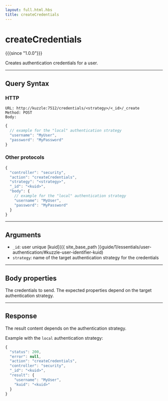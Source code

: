```yaml
---
layout: full.html.hbs
title: createCredentials
---
```


# createCredentials

{{{since "1.0.0"}}}

Creates authentication credentials for a user.

---

## Query Syntax

### HTTP

```http
URL: http://kuzzle:7512/credentials/<strategy>/<_id>/_create
Method: POST  
Body:
```

```js
{
  // example for the "local" authentication strategy
  "username": "MyUser",
  "password": "MyPassword"
}
```

### Other protocols

```js
{
  "controller": "security",
  "action": "createCredentials",
  "strategy": "<strategy>",
  "_id": "<kuid>",
  "body": {
    // example for the "local" authentication strategy
    "username": "MyUser",
    "password": "MyPassword"
  }
}
```

---

## Arguments

* `_id`: user unique [kuid]({{ site_base_path }}guide/1/essentials/user-authentication/#kuzzle-user-identifier-kuid)
* `strategy`: name of the target authentication strategy for the credentials

---

## Body properties

The credentials to send. The expected properties depend on the target authentication strategy.

---

## Response

The result content depends on the authentication strategy. 

Example with the `local` authentication strategy:

```javascript
{
  "status": 200,
  "error": null,
  "action": "createCredentials",
  "controller": "security",
  "_id": "<kuid>",
  "result": {
    "username": "MyUser",
    "kuid": "<kuid>"
  }
}
```
